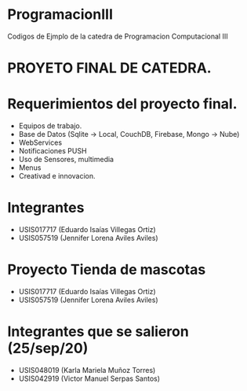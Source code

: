 # ProgramacionIII
Codigos de Ejmplo de la catedra de Programacion Computacional III

# PROYETO FINAL DE CATEDRA.
# Requerimientos del proyecto final.
* Equipos de trabajo.
* Base de Datos (Sqlite -> Local, CouchDB, Firebase, Mongo -> Nube)
* WebServices
* Notificaciones PUSH
* Uso de Sensores, multimedia
* Menus 
* Creativad e innovacion.

# Integrantes
* USIS017717 (Eduardo Isaías Villegas Ortiz)
* USIS057519 (Jennifer Lorena Aviles Aviles)

# Proyecto Tienda de mascotas
* USIS017717 (Eduardo Isaías Villegas Ortiz)
* USIS057519 (Jennifer Lorena Aviles Aviles)

# Integrantes que se salieron (25/sep/20)
* USIS048019 (Karla Mariela Muñoz Torres)
* USIS042919 (Victor  Manuel Serpas Santos)
